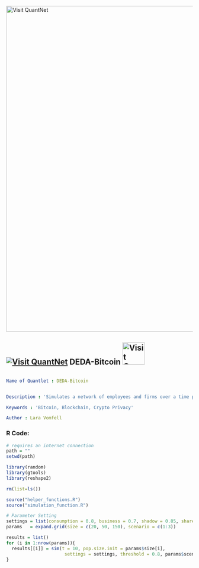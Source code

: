 [<img src="https://github.com/QuantLet/Styleguide-and-FAQ/blob/master/pictures/banner.png" width="880" alt="Visit QuantNet">](http://quantlet.de/index.php?p=info)

## [<img src="https://github.com/QuantLet/Styleguide-and-Validation-procedure/blob/master/pictures/qloqo.png" alt="Visit QuantNet">](http://quantlet.de/) **DEDA-Bitcoin** [<img src="https://github.com/QuantLet/Styleguide-and-Validation-procedure/blob/master/pictures/QN2.png" width="60" alt="Visit QuantNet 2.0">](http://quantlet.de/d3/ia)

```yaml

Name of Quantlet : DEDA-Bitcoin


Description : 'Simulates a network of employees and firms over a time period of ten weeks with flexible parameters regarding the frequency with which transaction types take place. It saves a file containing the transaction data and the corresponding truth table used to simulate the data.'

Keywords : 'Bitcoin, Blockchain, Crypto Privacy'

Author : Lara Vomfell

```


### R Code:
```r
# requires an internet connection
path = ""
setwd(path)

library(random)
library(gtools)
library(reshape2)

rm(list=ls())

source("helper_functions.R")
source("simulation_function.R")

# Parameter Setting
settings = list(consumption = 0.8, business = 0.7, shadow = 0.85, share = 0.25)
params   = expand.grid(size = c(20, 50, 150), scenario = c(1:3))

results = list()
for (i in 1:nrow(params)){
  results[[i]] = sim(t = 10, pop.size.init = params$size[i], 
                      settings = settings, threshold = 0.8, params$scenario[i])
}


```

